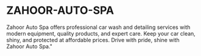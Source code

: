 # ZAHOOR-AUTO-SPA
Zahoor Auto Spa offers professional car wash and detailing services with modern equipment, quality products, and expert care. Keep your car clean, shiny, and protected at affordable prices. Drive with pride, shine with Zahoor Auto Spa."

